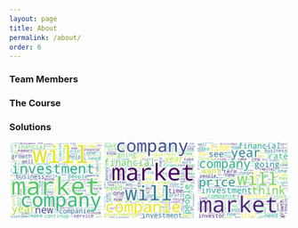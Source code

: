 ```yaml
---
layout: page
title: About
permalink: /about/
order: 6
---
```


### Team Members

### The Course

### Solutions 

![WordCloud chart of word frequency per sentiment class](./images/WordCloud_all.png "WordCloud chart of word frequency per sentiment class")
